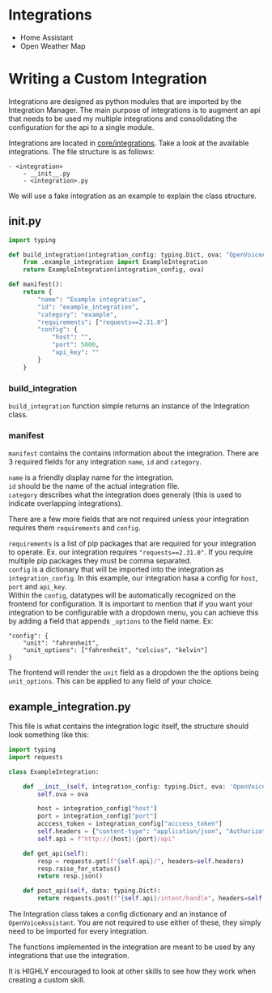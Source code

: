 # Integrations
* Home Assistant
* Open Weather Map

# Writing a Custom Integration
Integrations are designed as python modules that are imported by the Integration Manager. The main purpose of integrations is to augment an api that needs to be used my multiple integrations and consolidating the configuration for the api to a single module.

Integrations are located in [core/integrations](../integrations). Take a look at the available integrations. The file structure is as follows:
```
- <integration>
    - __init__.py
    - <integration>.py
```

We will use a fake integration as an example to explain the class structure.

## __init__.py
```python
import typing

def build_integration(integration_config: typing.Dict, ova: "OpenVoiceAssistant"):
    from .example_integration import ExampleIntegration
    return ExampleIntegration(integration_config, ova)

def manifest():
    return {
        "name": "Example integration",
        "id": "example_integration",
        "category": "example",
        "requirements": ["requests==2.31.0"]
        "config": {
            "host": "",
            "port": 5000,
            "api_key": ""
        }
    }
```

### build_integration

```build_integration``` function simple returns an instance of the Integration class.

### manifest

```manifest``` contains the contains information about the integration. There are 3 required fields for any integration ```name```, ```id``` and ```category```. 

```name``` is a friendly display name for the integration.<br>
```id``` should be the name of the actual integration file.<br>
```category``` describes what the integration does generaly (this is used to indicate overlapping integrations).

There are a few more fields that are not required unless your integration requires them ```requirements``` and ```config```. 

```requirements``` is a list of pip packages that are required for your integration to operate. Ex. our integration requires ```"requests==2.31.0"```. If you require multiple pip packages they must be comma separated.<br>
```config``` is a dictionary that will be imported into the integration as ```integration_config```. In this example, our integration hasa a config for ```host```, ```port``` and ```api_key```.<br>
Within the ```config```, datatypes will be automatically recognized on the frontend for configuration. It is important to mention that if you want your integration to be configurable with a dropdown menu, you can achieve this by adding a field that appends ```_options``` to the field name. Ex:
```
"config": {
    "unit": "fahrenheit",
    "unit_options": ["fahrenheit", "celcius", "kelvin"]
}
```
The frontend will render the ```unit``` field as a dropdown the the options being ```unit_options```. This can be applied to any field of your choice.

## example_integration.py
This file is what contains the integration logic itself, the structure should look something like this:

```python
import typing
import requests

class ExampleIntegration:

    def __init__(self, integration_config: typing.Dict, ova: 'OpenVoiceAssistant'):
        self.ova = ova

        host = integration_config["host"]
        port = integration_config["port"]
        acccess_token = integration_config["acccess_token"]
        self.headers = {"content-type": "application/json", "Authorization": f"Bearer {acccess_token}"}
        self.api = f"http://{host}:{port}/api"

    def get_api(self):
        resp = requests.get(f"{self.api}/", headers=self.headers)
        resp.raise_for_status()
        return resp.json()

    def post_api(self, data: typing.Dict):
        return requests.post(f"{self.api}/intent/handle", headers=self.headers, json=data)
```

The Integration class takes a config dictionary and an instance of ```OpenVoiceAssistant```. You are not required to use either of these, they simply need to be imported for every integration. 

The functions implemented in the integration are meant to be used by any integrations that use the integration.

It is HIGHLY encouraged to look at other skills to see how they work when creating a custom skill.